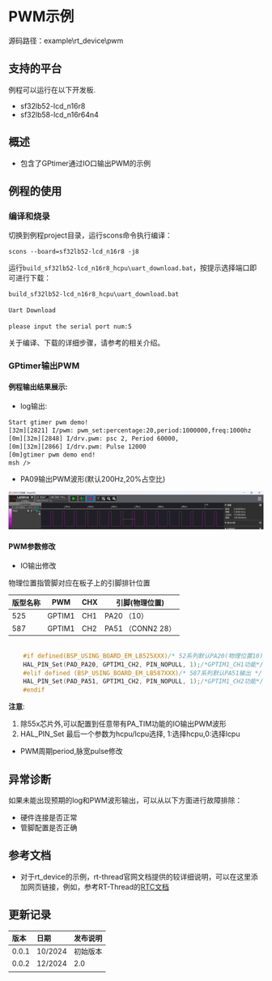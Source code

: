 # PWM示例

源码路径：example\rt_device\pwm
## 支持的平台
例程可以运行在以下开发板.
* sf32lb52-lcd_n16r8
* sf32lb58-lcd_n16r64n4
## 概述
* 包含了GPtimer通过IO口输出PWM的示例



## 例程的使用
### 编译和烧录
切换到例程project目录，运行scons命令执行编译：

```
scons --board=sf32lb52-lcd_n16r8 -j8
```

运行`build_sf32lb52-lcd_n16r8_hcpu\uart_download.bat`，按提示选择端口即可进行下载：

```
build_sf32lb52-lcd_n16r8_hcpu\uart_download.bat

Uart Download

please input the serial port num:5
```

关于编译、下载的详细步骤，请参考[](/quickstart/get-started.md)的相关介绍。
### GPtimer输出PWM
#### 例程输出结果展示:
* log输出:
```
Start gtimer pwm demo!
[32m][2821] I/pwm: pwm_set:percentage:20,period:1000000,freq:1000hz
[0m][32m][2848] I/drv.pwm: psc 2, Period 60000,
[0m][32m][2866] I/drv.pwm: Pulse 12000
[0m]gtimer pwm demo end!
msh />
```
* PA09输出PWM波形(默认200Hz,20%占空比)

![alt text](assets/gptimer_pwm.jpg)

#### PWM参数修改
* IO输出修改

物理位置指管脚对应在板子上的引脚排针位置

|版型名称  | PWM      | CHX     | 引脚(物理位置)            |    
|--------|------------|---------------|-------------------|
|525    | GPTIM1     | CH1    | PA20 （10）                  |   
|587  | GPTIM1    | CH2  |PA51 （CONN2 28）                  |



```c

    #if defined(BSP_USING_BOARD_EM_LB525XXX)/* 52系列默认PA20(物理位置10)输出 */
    HAL_PIN_Set(PAD_PA20, GPTIM1_CH2, PIN_NOPULL, 1);/*GPTIM1_CH1功能*/
    #elif defined (BSP_USING_BOARD_EM_LB587XXX)/* 587系列默认PA51输出 */
    HAL_PIN_Set(PAD_PA51, GPTIM1_CH2, PIN_NOPULL, 1);/*GPTIM1_CH2功能*/
    #endif


```
**注意**: 
1. 除55x芯片外,可以配置到任意带有PA_TIM功能的IO输出PWM波形
2.  HAL_PIN_Set 最后一个参数为hcpu/lcpu选择, 1:选择hcpu,0:选择lcpu 
* PWM周期period,脉宽pulse修改





## 异常诊断
如果未能出现预期的log和PWM波形输出，可以从以下方面进行故障排除：
* 硬件连接是否正常
* 管脚配置是否正确 


## 参考文档
- 对于rt_device的示例，rt-thread官网文档提供的较详细说明，可以在这里添加网页链接，例如，参考RT-Thread的[RTC文档](https://www.rt-thread.org/document/site/#/rt-thread-version/rt-thread-standard/programming-manual/device/rtc/rtc)

## 更新记录
|版本 |日期   |发布说明 |
|:---|:---|:---|
|0.0.1 |10/2024 |初始版本 |
|0.0.2 | 12/2024| 2.0|
| | | |
```